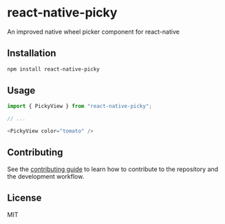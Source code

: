 # react-native-picky

An improved native wheel picker component for react-native

## Installation

```sh
npm install react-native-picky
```

## Usage

```js
import { PickyView } from "react-native-picky";

// ...

<PickyView color="tomato" />
```

## Contributing

See the [contributing guide](CONTRIBUTING.md) to learn how to contribute to the repository and the development workflow.

## License

MIT
